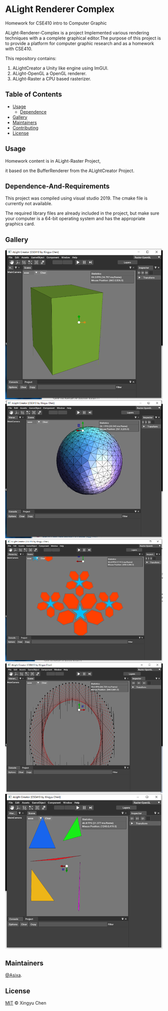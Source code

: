 # ALight Renderer Complex
Homework for CSE410 intro to Computer Graphic

ALight-Renderer-Complex is a project Implemented various rendering techniques with a a complete graphical editor.The purpose of this project is to provide a platform for computer graphic research and as a homework with CSE410.

This repository contains:
1. ALightCreator a Unity like engine using ImGUI.
2. ALight-OpenGL a OpenGL renderer.
3. ALight-Raster a CPU based rasterizer.

## Table of Contents



- [Usage](#usage)
  - [Dependence](#Dependence-And-Requirements)
- [Gallery](#Gallery)
- [Maintainers](#maintainers)
- [Contributing](#contributing)
- [License](#license)

## Usage
Homework content is in  ALight-Raster Project,

it based on the BufferRenderer from the ALightCreator Project.


## Dependence-And-Requirements
This project was compiled using visual studio 2019. The cmake file is currently not available.

The required library files are already included in the project, but make sure your computer is a 64-bit operating system and has the appropriate graphics card.
## Gallery
![01](GitHub/a(1).png)
![01](GitHub/a(2).png)
![01](GitHub/a(3).png)
![01](GitHub/a(4).png)
![01](GitHub/a(5).png)

## Maintainers
[@Asixa](https://github.com/Asixa).

## License

[MIT](LICENSE) © Xingyu Chen
